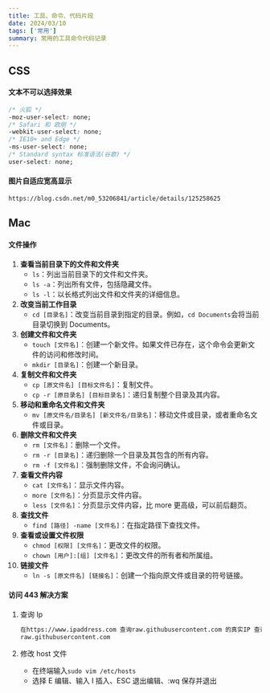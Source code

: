 ```yaml
---
title: 工具、命令、代码片段
date: 2024/03/10
tags: ['常用']
summary: 常用的工具命令代码记录
---
```


## CSS

#### 文本不可以选择效果

```css
/* 火狐 */
-moz-user-select: none;
/* Safari 和 欧朋 */
-webkit-user-select: none;
/* IE10+ and Edge */
-ms-user-select: none;
/* Standard syntax 标准语法(谷歌) */
user-select: none;
```

#### 图片自适应宽高显示

```
https://blog.csdn.net/m0_53206841/article/details/125258625
```

## Mac

#### 文件操作

1. **查看当前目录下的文件和文件夹**
   - `ls`：列出当前目录下的文件和文件夹。
   - `ls -a`：列出所有文件，包括隐藏文件。
   - `ls -l`：以长格式列出文件和文件夹的详细信息。
2. **改变当前工作目录**
   - `cd [目录名]`：改变当前目录到指定的目录。例如，`cd Documents`会将当前目录切换到 Documents。
3. **创建文件和文件夹**
   - `touch [文件名]`：创建一个新文件。如果文件已存在，这个命令会更新文件的访问和修改时间。
   - `mkdir [目录名]`：创建一个新目录。
4. **复制文件和文件夹**
   - `cp [原文件名] [目标文件名]`：复制文件。
   - `cp -r [原目录名] [目标目录名]`：递归复制整个目录及其内容。
5. **移动和重命名文件和文件夹**
   - `mv [原文件名/目录名] [新文件名/目录名]`：移动文件或目录，或者重命名文件或目录。
6. **删除文件和文件夹**
   - `rm [文件名]`：删除一个文件。
   - `rm -r [目录名]`：递归删除一个目录及其包含的所有内容。
   - `rm -f [文件名]`：强制删除文件，不会询问确认。
7. **查看文件内容**
   - `cat [文件名]`：显示文件内容。
   - `more [文件名]`：分页显示文件内容。
   - `less [文件名]`：分页显示文件内容，比 more 更高级，可以前后翻页。
8. **查找文件**
   - `find [路径] -name [文件名]`：在指定路径下查找文件。
9. **查看或设置文件权限**
   - `chmod [权限] [文件名]`：更改文件的权限。
   - `chown [用户]:[组] [文件名]`：更改文件的所有者和所属组。
10. **链接文件**
    - `ln -s [原文件名] [链接名]`：创建一个指向原文件或目录的符号链接。

#### 访问 443 解决方案

1. 查询 Ip

   ```html
   在https://www.ipaddress.com 查询raw.githubusercontent.com 的真实IP 查询ip为：185.199.108.133
   raw.githubusercontent.com
   ```

2. 修改 host 文件

   - 在终端输入`sudo vim /etc/hosts`
   - 选择 E 编辑、输入 I 插入、ESC 退出编辑、:wq 保存并退出
